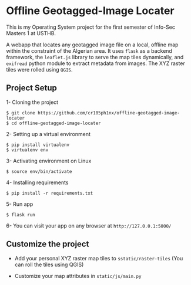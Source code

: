 # Offline Geotagged-Image Locater

This is my Operating System project for the first semester of Info-Sec Masters 1 at USTHB. 

A webapp that locates any geotagged image file on a local, offline map within the constraint of the Algerian area. It uses `flask` as a backend framework, the `leaflet.js` library to serve the map tiles dynamically, and `exifread` python module to extract metadata from images. The XYZ raster tiles were rolled using `QGIS`.

## Project Setup

1- Cloning the project

```
$ git clone https://github.com/cr105ph1nx/offline-geotagged-image-locater
$ cd offline-geotagged-image-locater
```

2- Setting up a virtual environment

```
$ pip install virtualenv
$ virtualenv env
```

3- Activating environment on Linux

```
$ source env/bin/activate
```

4- Installing requirements

```
$ pip install -r requirements.txt
```

5- Run app

```
$ flask run
```
6- You can visit your app on any browser at `http://127.0.0.1:5000/`

## Customize the project 

- Add your personal XYZ raster map tiles to `sstatic/raster-tiles` (You can roll the tiles using QGIS)

- Customize your map attributes in `static/js/main.py`

